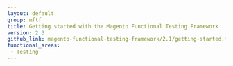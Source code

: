 ```yaml
---
layout: default
group: mftf
title: Getting started with the Magento Functional Testing Framework
version: 2.3
github_link: magento-functional-testing-framework/2.1/getting-started.md
functional_areas:
 - Testing
---
```

